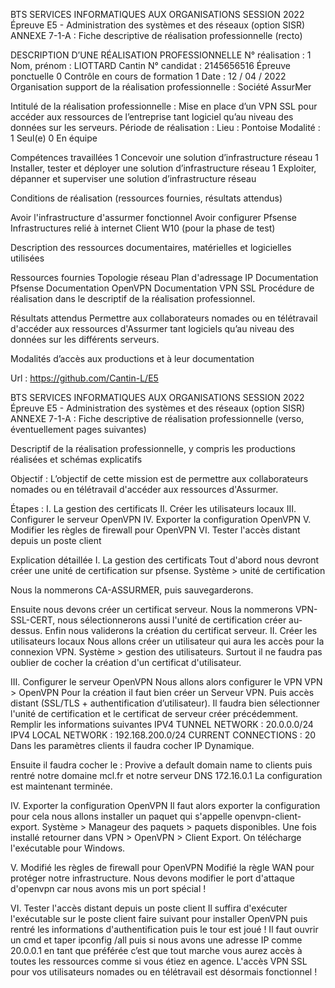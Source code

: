BTS SERVICES INFORMATIQUES AUX ORGANISATIONS	SESSION 2022
Épreuve E5 - Administration des systèmes et des réseaux (option SISR) 
ANNEXE 7-1-A : Fiche descriptive de réalisation professionnelle (recto)

DESCRIPTION D’UNE RÉALISATION PROFESSIONNELLE	N° réalisation : 1
Nom, prénom : LIOTTARD Cantin	N° candidat : 2145656516
Épreuve ponctuelle	0
Contrôle en cours de formation	1
Date : 12 / 04 / 2022
Organisation support de la réalisation professionnelle : Société AssurMer

Intitulé de la réalisation professionnelle : Mise en place d’un VPN SSL pour accéder aux ressources de l’entreprise tant logiciel qu’au niveau des données sur les serveurs.
Période de réalisation : 	 Lieu : Pontoise
Modalité :	1  Seul(e)		0  En équipe

Compétences travaillées
	1 Concevoir une solution d’infrastructure réseau
	1 Installer, tester et déployer une solution d’infrastructure réseau
	1 Exploiter, dépanner et superviser une solution d’infrastructure réseau

Conditions de réalisation  (ressources fournies, résultats attendus)

Avoir l'infrastructure d'assurmer fonctionnel
Avoir configurer Pfsense
Infrastructures relié à internet
Client W10 (pour la phase de test)

Description des ressources documentaires, matérielles et logicielles utilisées 

Ressources fournies
Topologie réseau
Plan d'adressage IP
Documentation Pfsense
Documentation OpenVPN
Documentation VPN SSL
Procédure de réalisation dans le descriptif de la réalisation professionnel.

Résultats attendus
Permettre aux collaborateurs nomades ou en télétravail d'accéder aux ressources d'Assurmer tant logiciels qu’au niveau des données sur les différents serveurs.


Modalités d’accès aux productions  et à leur documentation 

Url : https://github.com/Cantin-L/E5


BTS SERVICES INFORMATIQUES AUX ORGANISATIONS	SESSION 2022
Épreuve E5 - Administration des systèmes et des réseaux (option SISR) 
ANNEXE 7-1-A : Fiche descriptive de réalisation professionnelle 
(verso, éventuellement pages suivantes)

Descriptif de la réalisation professionnelle, y compris les productions réalisées et schémas explicatifs


Objectif :
L’objectif de cette mission est de permettre aux collaborateurs nomades ou en télétravail d'accéder aux ressources d'Assurmer.


 

 

Étapes :
I. La gestion des certificats
II. Créer les utilisateurs locaux
III. Configurer le serveur OpenVPN
IV. Exporter la configuration OpenVPN
V. Modifier les règles de firewall pour OpenVPN
VI. Tester l'accès distant depuis un poste client

Explication détaillée
I. La gestion des certificats
Tout d'abord nous devront créer une unité de certification sur pfsense.
Système > unité de certification

Nous la nommerons CA-ASSURMER, puis sauvegarderons.

Ensuite nous devons créer un certificat serveur.
Nous la nommerons VPN-SSL-CERT, nous sélectionnerons aussi l'unité de certification créer au-dessus. Enfin nous validerons la création du certificat serveur.
II. Créer les utilisateurs locaux
Nous allons créer un utilisateur qui aura les accès pour la connexion VPN.
Système > gestion des utilisateurs.
Surtout il ne faudra pas oublier de cocher la création d'un certificat d'utilisateur.

III. Configurer le serveur OpenVPN
Nous allons alors configurer le VPN
VPN > OpenVPN
Pour la création il faut bien créer un Serveur VPN. Puis accès distant (SSL/TLS + authentification d’utilisateur).
Il faudra bien sélectionner l'unité de certification et le certificat de serveur créer précédemment.
Remplir les informations suivantes
IPV4 TUNNEL NETWORK : 20.0.0.0/24
IPV4 LOCAL NETWORK : 192.168.200.0/24
CURRENT CONNECTIONS : 20
Dans les paramètres clients il faudra cocher IP Dynamique.

Ensuite il faudra cocher le : Provive a default domain name to clients puis rentré notre domaine mcl.fr et notre serveur DNS 172.16.0.1
La configuration est maintenant terminée.

IV. Exporter la configuration OpenVPN
Il faut alors exporter la configuration pour cela nous allons installer un paquet qui s'appelle openvpn-client-export.
Système > Manageur des paquets > paquets disponibles.
Une fois installé retourner dans VPN > OpenVPN > Client Export.
On télécharge l'exécutable pour Windows.

V. Modifié les règles de firewall pour OpenVPN
Modifié la règle WAN pour protéger notre infrastructure.
Nous devons modifier le port d'attaque d'openvpn car nous avons mis un port spécial !

VI. Tester l'accès distant depuis un poste client
Il suffira d'exécuter l'exécutable sur le poste client faire suivant pour installer OpenVPN puis rentré les informations d'authentification puis le tour est joué ! 
Il faut ouvrir un cmd et taper ipconfig /all puis si nous avons une adresse IP comme 20.0.0.1 en tant que préférée c’est que tout marche vous aurez accès à toutes les ressources comme si vous étiez en agence.
L'accès VPN SSL pour vos utilisateurs nomades ou en télétravail est désormais fonctionnel !


